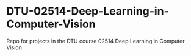# DTU-02514-Deep-Learning-in-Computer-Vision
Repo for projects in the DTU course 02514 Deep Learning in Computer Vision
